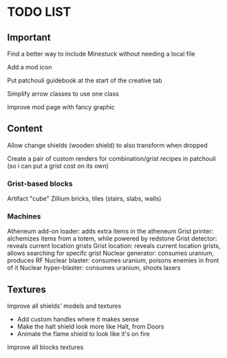 # TODO LIST #

## Important ##

Find a better way to include Minestuck without needing a local file

Add a mod icon

Put patchouli guidebook at the start of the creative tab

Simplify arrow classes to use one class

Improve mod page with fancy graphic

## Content ##

Allow change shields (wooden shield) to also transform when dropped

Create a pair of custom renders for combination/grist recipes in patchouli (so i can put a grist cost on its own)

### Grist-based blocks ###

Artifact "cube"
Zillium bricks, tiles (stairs, slabs, walls)

### Machines ###

Atheneum add-on loader: adds extra items in the atheneum
Grist printer: alchemizes items from a totem, while powered by redstone
Grist detector: reveals current location grists
Grist location: reveals current location grists, allows searching for specifc grist
Nuclear generator: consumes uranium, produces RF
Nuclear blaster: consumes uranium, poisons enemies in front of it
Nuclear hyper-blaster: consumes uranium, shoots lasers

## Textures ##

Improve all shields' models and textures

- Add custom handles where it makes sense
- Make the halt shield look more like Halt, from Doors
- Animate the flame shield to look like it's on fire

Improve all blocks textures

